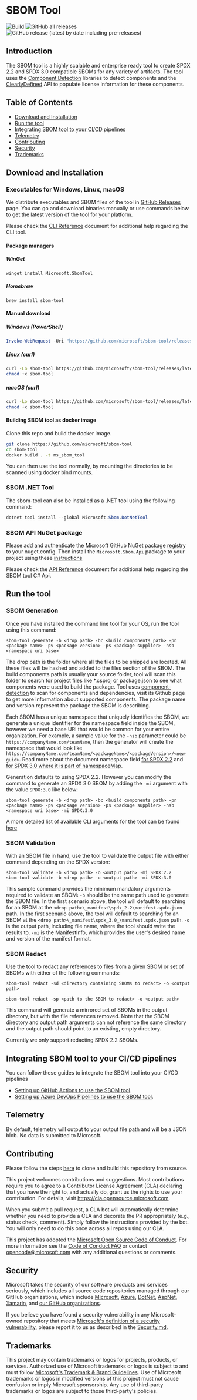 # SBOM Tool

[![Build](https://github.com/microsoft/sbom-tool/actions/workflows/build.yml/badge.svg?branch=main)](https://github.com/microsoft/sbom-tool/actions/workflows/build.yml)
![GitHub all releases](https://img.shields.io/github/downloads/microsoft/sbom-tool/total)
![GitHub release (latest by date including pre-releases)](https://img.shields.io/github/v/release/microsoft/sbom-tool?include_prereleases)

## Introduction

The SBOM tool is a highly scalable and enterprise ready tool to create SPDX 2.2 and SPDX 3.0 compatible SBOMs for any variety of artifacts. The tool uses the [Component Detection](https://github.com/microsoft/component-detection) libraries to detect components and the [ClearlyDefined](https://github.com/clearlydefined/clearlydefined) API to populate license information for these components.

## Table of Contents

* [Download and Installation](#download-and-installation)
* [Run the tool](#run-the-tool)
* [Integrating SBOM tool to your CI/CD pipelines](#integrating-sbom-tool-to-your-cicd-pipelines)
* [Telemetry](#telemetry)
* [Contributing](#contributing)
* [Security](#security)
* [Trademarks](#trademarks)

## Download and Installation

### Executables for Windows, Linux, macOS

We distribute executables and SBOM files of the tool in [GitHub Releases](https://github.com/microsoft/sbom-tool/releases) page. You can go and download binaries manually or use commands below to get the latest version of the tool for your platform.

Please check the [CLI Reference](docs/sbom-tool-cli-reference.md) document for additional help regarding the CLI tool.

#### Package managers

##### WinGet

```shell
winget install Microsoft.SbomTool
```

##### Homebrew

```shell
brew install sbom-tool
```

#### Manual download

##### Windows (PowerShell)

```powershell
Invoke-WebRequest -Uri "https://github.com/microsoft/sbom-tool/releases/latest/download/sbom-tool-win-x64.exe" -OutFile "sbom-tool.exe"
```

##### Linux (curl)

```bash
curl -Lo sbom-tool https://github.com/microsoft/sbom-tool/releases/latest/download/sbom-tool-linux-x64
chmod +x sbom-tool
```

##### macOS (curl)

```bash
curl -Lo sbom-tool https://github.com/microsoft/sbom-tool/releases/latest/download/sbom-tool-osx-x64
chmod +x sbom-tool
```

#### Building SBOM tool as docker image

Clone this repo and build the docker image.

```bash
git clone https://github.com/microsoft/sbom-tool
cd sbom-tool
docker build . -t ms_sbom_tool
```

You can then use the tool normally, by mounting the directories to be scanned using docker bind mounts.

### SBOM .NET Tool

The sbom-tool can also be installed as a .NET tool using the following command:

```powershell
dotnet tool install --global Microsoft.Sbom.DotNetTool
```

### SBOM API NuGet package

Please add and authenticate the Microsoft GitHub NuGet package [registry](https://github.com/orgs/microsoft/packages?repo_name=sbom-tool) to your nuget.config. Then install the `Microsoft.Sbom.Api` package to your project using these [instructions](https://docs.github.com/en/packages/working-with-a-github-packages-registry/working-with-the-nuget-registry#installing-a-package)

Please check the [API Reference](docs/sbom-tool-api-reference.md) document for additional help regarding the SBOM tool C# Api.

## Run the tool

### SBOM Generation

Once you have installed the command line tool for your OS, run the tool using this command:

```
sbom-tool generate -b <drop path> -bc <build components path> -pn <package name> -pv <package version> -ps <package supplier> -nsb <namespace uri base>
```

The drop path is the folder where all the files to be shipped are located. All these files will be hashed and added to the files section of the SBOM. The build components path is usually your source folder, tool will scan this folder to search for project files like *.csproj or package.json to see what components were used to build the package. Tool uses [component-detection](https://github.com/microsoft/component-detection) to scan for components and dependencies, visit its Github page to get more information about supported components. The package name and version represent the package the SBOM is describing.

Each SBOM has a unique namespace that uniquely identifies the SBOM, we generate a unique identifier for the namespace field inside the SBOM, however we need a base URI that would be common for your entire organization. For example, a sample value for the `-nsb` parameter could be `https://companyName.com/teamName`, then the generator will create the namespace that would look like `https://companyName.com/teamName/<packageName>/<packageVersion>/<new-guid>`. Read more about the document namespace field [for SPDX 2.2](https://spdx.github.io/spdx-spec/v2.2.2/document-creation-information/#65-spdx-document-namespace-field) and [for SPDX 3.0 where it is part of namespaceMap](https://spdx.github.io/spdx-spec/v3.0.1/model/Core/Classes/SpdxDocument/).

Generation defaults to using SPDX 2.2. However you can modify the command to generate an SPDX 3.0 SBOM by adding the `-mi` argument with the value `SPDX:3.0` like below:
```
sbom-tool generate -b <drop path> -bc <build components path> -pn <package name> -pv <package version> -ps <package supplier> -nsb <namespace uri base> -mi SPDX:3.0
```

A more detailed list of available CLI arguments for the tool can be found [here](docs/sbom-tool-arguments.md)

### SBOM Validation

With an SBOM file in hand, use the tool to validate the output file with either command depending on the SPDX version:

```
sbom-tool validate -b <drop path> -o <output path> -mi SPDX:2.2
sbom-tool validate -b <drop path> -o <output path> -mi SPDX:3.0
```

This sample command provides the minimum mandatory arguments required to validate an SBOM:
     `-b` should be the same path used to generate the SBOM file.
     In the first scenario above, the tool will default to searching for an SBOM at the `<drop path>\_manifest\spdx_2.2\manifest.spdx.json` path.
     In the first scenario above, the tool will default to searching for an SBOM at the `<drop path>\_manifest\spdx_3.0_\manifest.spdx.json` path.
     `-o` is the output path, including file name, where the tool should write the results to.
     `-mi` is the ManifestInfo, which provides the user's desired name and version of the manifest format.

### SBOM Redact

Use the tool to redact any references to files from a given SBOM or set of SBOMs with either of the following commands:

```
sbom-tool redact -sd <directory containing SBOMs to redact> -o <output path>
```

```
sbom-tool redact -sp <path to the SBOM to redact> -o <output path>
```

This command will generate a mirrored set of SBOMs in the output directory, but with the file references removed. Note that the SBOM directory and output path arguments can not reference the same directory and the output path should point to an existing, empty directory.

Currently we only support redacting SPDX 2.2 SBOMs.

## Integrating SBOM tool to your CI/CD pipelines

You can follow these guides to integrate the SBOM tool into your CI/CD pipelines

* [Setting up GitHub Actions to use the SBOM tool](docs/setting-up-github-actions.md).
* [Setting up Azure DevOps Pipelines to use the SBOM tool](docs/setting-up-ado-pipelines.md).

## Telemetry

By default, telemetry will output to your output file path and will be a JSON blob. No data is submitted to Microsoft.

## Contributing

Please follow the steps [here](docs/building-from-source.md) to clone and build this repository from source.

This project welcomes contributions and suggestions.  Most contributions require you to agree to a
Contributor License Agreement (CLA) declaring that you have the right to, and actually do, grant us
the rights to use your contribution. For details, visit <https://cla.opensource.microsoft.com>.

When you submit a pull request, a CLA bot will automatically determine whether you need to provide
a CLA and decorate the PR appropriately (e.g., status check, comment). Simply follow the instructions
provided by the bot. You will only need to do this once across all repos using our CLA.

This project has adopted the [Microsoft Open Source Code of Conduct](https://opensource.microsoft.com/codeofconduct/).
For more information see the [Code of Conduct FAQ](https://opensource.microsoft.com/codeofconduct/faq/) or
contact [opencode@microsoft.com](mailto:opencode@microsoft.com) with any additional questions or comments.

## Security

Microsoft takes the security of our software products and services seriously, which includes all source code repositories managed through our GitHub organizations, which include [Microsoft](https://github.com/Microsoft), [Azure](https://github.com/Azure), [DotNet](https://github.com/dotnet), [AspNet](https://github.com/aspnet), [Xamarin](https://github.com/xamarin), and [our GitHub organizations](https://opensource.microsoft.com/).

If you believe you have found a security vulnerability in any Microsoft-owned repository that meets [Microsoft's definition of a security vulnerability](https://aka.ms/opensource/security/definition), please report it to us as described in the [Security.md](https://github.com/microsoft/sbom-tool/blob/main/SECURITY.md).

## Trademarks

This project may contain trademarks or logos for projects, products, or services. Authorized use of Microsoft
trademarks or logos is subject to and must follow
[Microsoft's Trademark & Brand Guidelines](https://www.microsoft.com/en-us/legal/intellectualproperty/trademarks/usage/general).
Use of Microsoft trademarks or logos in modified versions of this project must not cause confusion or imply Microsoft sponsorship.
Any use of third-party trademarks or logos are subject to those third-party's policies.

